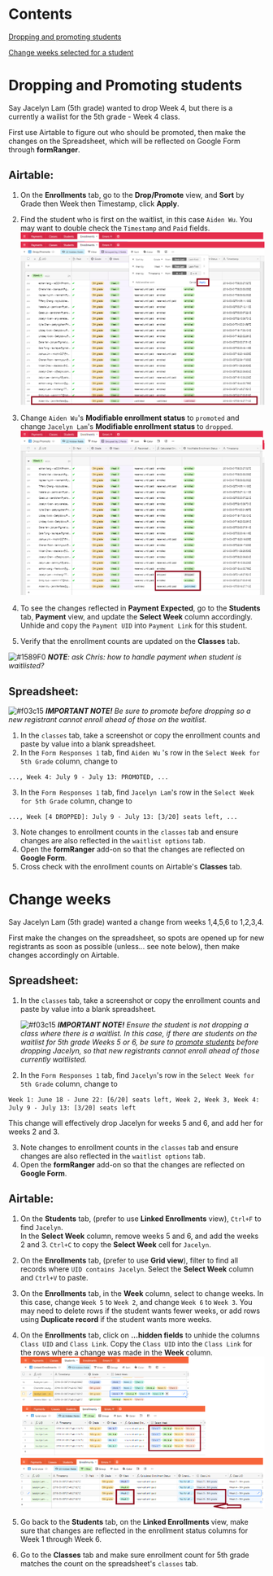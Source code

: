 # Contents

   [Dropping and promoting students](#dropping-and-promoting-students)

   [Change weeks selected for a student](#change-weeks)
   
   
# Dropping and Promoting students

Say Jacelyn Lam (5th grade) wanted to drop Week 4, but there is a currently a wailist for the 5th grade - Week 4 class.

First use Airtable to figure out who should be promoted, then make the changes on the Spreadsheet, which will be reflected on Google Form through **formRanger**.

## Airtable:
1. On the **Enrollments** tab, go to the  **Drop/Promote** view, and **Sort** by Grade then Week then Timestamp, click **Apply**.
2. Find the student who is first on the waitlist, in this case `Aiden Wu`.  You may want to double check the `Timestamp` and `Paid` fields.
   ![alt-text](drop_promote_before.png)

3. Change `Aiden Wu`'s **Modifiable enrollment status** to `promoted` and change `Jacelyn Lam`'s **Modifiable enrollment status** to `dropped`.
   ![alt-text](drop_promote_after.png)

4. To see the changes reflected in **Payment Expected**, go to the **Students** tab, **Payment** view, and update the **Select Week** column accordingly. 
   Unhide and copy the `Payment UID` into `Payment Link` for this student.
5. Verify that the enrollment counts are updated on the **Classes** tab.

![#1589F0](https://placehold.it/15/1589F0/000000?text=+) ***NOTE**: ask Chris: how to handle payment when student is waitlisted?*

## Spreadsheet:

![#f03c15](https://placehold.it/15/f03c15/000000?text=+) ***IMPORTANT NOTE!** Be sure to promote before dropping so a new registrant cannot enroll ahead of those on the waitlist.*

1. In the `classes` tab, take a screenshot or copy the enrollment counts and paste by value into a blank spreadsheet.
2. In the `Form Responses 1` tab, find `Aiden Wu` 's row in the `Select Week for 5th Grade` column, change to
```
..., Week 4: July 9 - July 13: PROMOTED, ...
```
3. In the `Form Responses 1` tab, find `Jacelyn Lam`'s row in the `Select Week for 5th Grade` column, change to
```
..., Week [4 DROPPED]: July 9 - July 13: [3/20] seats left, ...
```
3. Note changes to enrollment counts in the `classes` tab and ensure changes are also reflected in the `waitlist options` tab.
4. Open the **formRanger** add-on so that the changes are reflected on **Google Form**.
5. Cross check with the enrollment counts on Airtable's **Classes** tab.


# Change weeks

Say Jacelyn Lam (5th grade) wanted a change from weeks 1,4,5,6 to 1,2,3,4.

First make the changes on the spreadsheet, so spots are opened up for new registrants as soon as possible (unless... see note below), then make changes accordingly on Airtable.

## Spreadsheet:
1. In the `classes` tab, take a screenshot or copy the enrollment counts and paste by value into a blank spreadsheet.

   ![#f03c15](https://placehold.it/15/f03c15/000000?text=+) ***IMPORTANT NOTE!** Ensure the student is not dropping a class where there is a waitlist.  In this case, if there are students on the waitlist for 5th grade Weeks 5 or 6, be sure to [promote students](#dropping-and-promoting-students) before dropping Jacelyn, so that new registrants cannot enroll ahead of those currently waitlisted.*
   
2. In the `Form Responses 1` tab, find `Jacelyn`'s row in the `Select Week for 5th Grade` column, change to
```
Week 1: June 18 - June 22: [6/20] seats left, Week 2, Week 3, Week 4: July 9 - July 13: [3/20] seats left
```
   This change will effectively drop Jacelyn for weeks 5 and 6, and add her for weeks 2 and 3.
   
3. Note changes to enrollment counts in the `classes` tab and ensure changes are also reflected in the `waitlist options` tab.
4. Open the **formRanger** add-on so that the changes are reflected on **Google Form**.

## Airtable:
1. On the **Students** tab, (prefer to use **Linked Enrollments** view), `Ctrl+F` to find `Jacelyn`.  
   In the **Select Week** column, remove weeks 5 and 6, and add the weeks 2 and 3.
   `Ctrl+C` to copy the **Select Week** cell for `Jacelyn`.
2. On the **Enrollments** tab, (prefer to use **Grid view**), filter to find all records where `UID contains Jacelyn`.
   Select the **Select Week** column and `Ctrl+V` to paste.
3. On the **Enrollments** tab, in the **Week** column, select to change weeks.
   In this case, change `Week 5` to `Week 2`, and change `Week 6` to `Week 3`.
   You may need to delete rows if the student wants fewer weeks, or add rows using **Duplicate record** if the student wants more weeks.
4. On the **Enrollments** tab, click on **...hidden fields** to unhide the columns `Class UID` and `Class Link`.
   Copy the `Class UID` into the `Class Link` for the rows where a change was made in the **Week** column.
   ![alt-text](airtable_change_weeks.png)
   
5. Go back to the **Students** tab, on the **Linked Enrollments** view, make sure that changes are reflected in the enrollment status columns for Week 1 through Week 6.
6. Go to the **Classes** tab and make sure enrollment count for 5th grade matches the count on the spreadsheet's `classes` tab.
